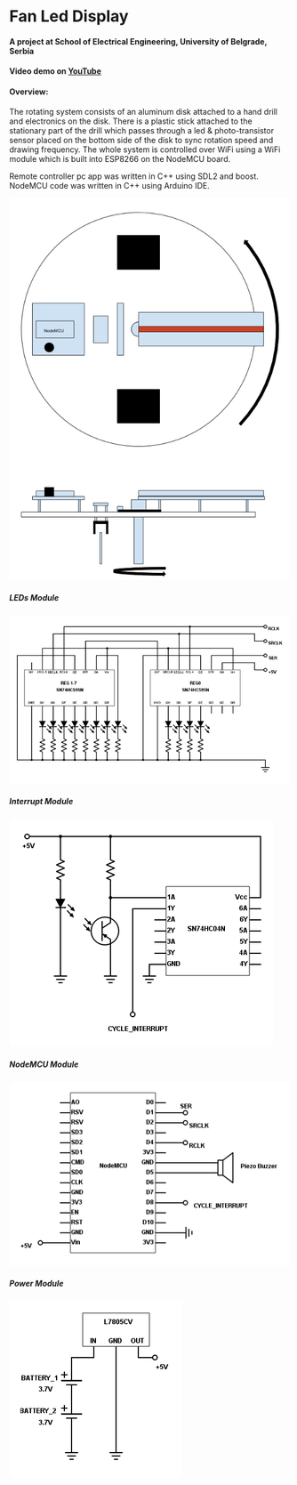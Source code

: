 # Fan Led Display

#### A project at School of Electrical Engineering, University of Belgrade, Serbia

#### Video demo on [YouTube](https://youtu.be/YXIKNycpRV0)

#### Overview:

The rotating system consists of an aluminum disk attached to a hand drill and electronics on the disk. There is a plastic stick attached to the stationary part of the drill which passes through a led & photo-transistor sensor placed on the bottom side of the disk to sync rotation speed and drawing frequency. The whole system is controlled over WiFi using a WiFi module which is built into ESP8266 on the NodeMCU board.

Remote controller pc app was written in C++ using SDL2 and boost. NodeMCU code was written in C++ using Arduino IDE.

![Whole system](https://raw.githubusercontent.com/ViktorSlavkovic/FanLedDisplay/master/img/system.png "Whole system")

##### LEDs Module
![LEDs Module](https://raw.githubusercontent.com/ViktorSlavkovic/FanLedDisplay/master/img/leds.png "LEDs module")

##### Interrupt Module
![Interrupt Module](https://raw.githubusercontent.com/ViktorSlavkovic/FanLedDisplay/master/img/interrupt.png "Interrupt module")

##### NodeMCU Module
![NodeMCU Module](https://raw.githubusercontent.com/ViktorSlavkovic/FanLedDisplay/master/img/node_mcu.png "NodeMCU module")

##### Power Module
![Power Module](https://raw.githubusercontent.com/ViktorSlavkovic/FanLedDisplay/master/img/power.png "Power module")
